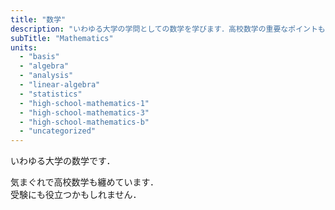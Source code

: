 ```yaml
---
title: "数学"
description: "いわゆる大学の学問としての数学を学びます．高校数学の重要なポイントもいくつか纏めています．"
subTitle: "Mathematics"
units:
  - "basis"
  - "algebra"
  - "analysis"
  - "linear-algebra"
  - "statistics"
  - "high-school-mathematics-1"
  - "high-school-mathematics-3"
  - "high-school-mathematics-b"
  - "uncategorized"
---
```


いわゆる大学の数学です．

気まぐれで高校数学も纏めています．  
受験にも役立つかもしれません．

